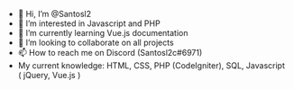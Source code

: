 - 👋 Hi, I’m @Santosl2
- 👀 I’m interested in Javascript and PHP 
- 🌱 I’m currently learning Vue.js documentation
- 💞️ I’m looking to collaborate on all projects
- 📫 How to reach me on Discord (Santosl2c#6971)
- My current knowledge: HTML, CSS, PHP (CodeIgniter), SQL, Javascript ( jQuery, Vue.js )
